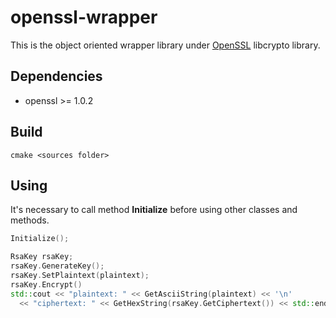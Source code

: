# openssl-wrapper
This is the object oriented wrapper library under [OpenSSL](https://www.openssl.org/) libcrypto library.

## Dependencies
* openssl >= 1.0.2

## Build
```cmake <sources folder>```

## Using
It's necessary to call method **Initialize** before using other classes and methods.

```C++
Initialize();

RsaKey rsaKey;
rsaKey.GenerateKey();
rsaKey.SetPlaintext(plaintext);
rsaKey.Encrypt()
std::cout << "plaintext: " << GetAsciiString(plaintext) << '\n'
  << "ciphertext: " << GetHexString(rsaKey.GetCiphertext()) << std::endl;
```
